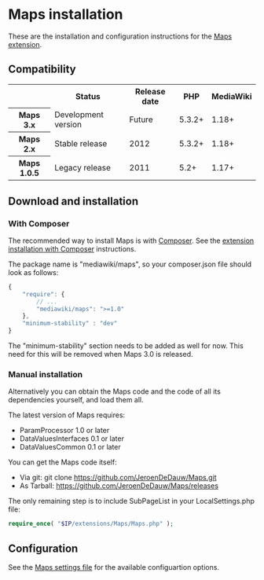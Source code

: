 # Maps installation

These are the installation and configuration instructions for the [Maps extension](../README.md).

## Compatibility

<table>
	<tr>
		<th></th>
		<th>Status</th>
		<th>Release date</th>
		<th>PHP</th>
		<th>MediaWiki</th>
	</tr>
	<tr>
		<th>Maps 3.x</th>
		<td>Development version</td>
		<td>Future</td>
		<td>5.3.2+</td>
		<td>1.18+</td>
	</tr>
	<tr>
		<th>Maps 2.x</th>
		<td>Stable release</td>
		<td>2012</td>
		<td>5.3.2+</td>
		<td>1.18+</td>
	</tr>
	<tr>
		<th>Maps 1.0.5</th>
		<td>Legacy release</td>
		<td>2011</td>
		<td>5.2+</td>
		<td>1.17+</td>
	</tr>
</table>

## Download and installation

### With Composer

The recommended way to install Maps is with [Composer](http://getcomposer.org).
See the [extension installation with Composer](https://www.mediawiki.org/wiki/Composer) instructions.

The package name is "mediawiki/maps", so your composer.json file should look as follows:

```javascript
{
	"require": {
		// ...
		"mediawiki/maps": ">=1.0"
	},
	"minimum-stability" : "dev"
}
```

The "minimum-stability" section needs to be added as well for now.
This need for this will be removed when Maps 3.0 is released.

### Manual installation

Alternatively you can obtain the Maps code and the code of all its dependencies yourself, and load them all.

The latest version of Maps requires:

* ParamProcessor 1.0 or later
* DataValuesInterfaces 0.1 or later
* DataValuesCommon 0.1 or later

You can get the Maps code itself:

* Via git: git clone https://github.com/JeroenDeDauw/Maps.git
* As Tarball: https://github.com/JeroenDeDauw/Maps/releases

The only remaining step is to include SubPageList in your LocalSettings.php file:

```php
require_once( "$IP/extensions/Maps/Maps.php" );
```

## Configuration

See the [Maps settings file](../Maps_Settings.php) for the available configuartion options.
